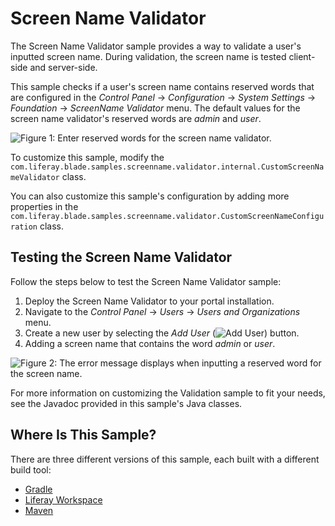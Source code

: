 # Screen Name Validator [](id=screen-name-validator)

The Screen Name Validator sample provides a way to validate a user's inputted
screen name. During validation, the screen name is tested client-side and
server-side.

This sample checks if a user's screen name contains reserved words that are
configured in the *Control Panel* &rarr; *Configuration* &rarr; *System
Settings* &rarr; *Foundation* &rarr; *ScreenName Validator* menu. The default
values for the screen name validator's reserved words are *admin* and *user*.

![Figure 1: Enter reserved words for the screen name validator.](../../images/screenname-validator-config.png)

To customize this sample, modify the
`com.liferay.blade.samples.screenname.validator.internal.CustomScreenNameValidator`
class.

You can also customize this sample's configuration by adding more properties in
the
`com.liferay.blade.samples.screenname.validator.CustomScreenNameConfiguration`
class.

## Testing the Screen Name Validator [](id=testing-the-screen-name-validator)

Follow the steps below to test the Screen Name Validator sample:

1.  Deploy the Screen Name Validator to your portal installation.
2.  Navigate to the *Control Panel* &rarr; *Users* &rarr; *Users and
    Organizations* menu.
3.  Create a new user by selecting the *Add User*
    (![Add User](../../images/icon-add.png)) button.
4.  Adding a screen name that contains the word *admin* or *user*.

![Figure 2: The error message displays when inputting a reserved word for the screen name.](../../images/screenname-validator-test.png)

For more information on customizing the Validation sample to fit your needs, see
the Javadoc provided in this sample's Java classes.

## Where Is This Sample? [](id=where-is-this-sample)

There are three different versions of this sample, each built with a different
build tool:

- [Gradle](https://github.com/liferay/liferay-blade-samples/tree/master/gradle/extensions/screen-name-validator)
- [Liferay Workspace](https://github.com/liferay/liferay-blade-samples/tree/master/liferay-workspace/extensions/screen-name-validator)
- [Maven](https://github.com/liferay/liferay-blade-samples/tree/master/maven/extensions/screen-name-validator)
